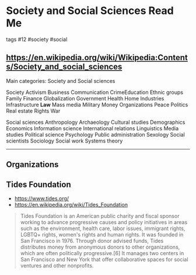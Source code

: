 # Society and Social Sciences Read Me

tags #12 #society #social

## https://en.wikipedia.org/wiki/Wikipedia:Contents/Society_and_social_sciences

Main categories: Society and Social sciences

Society
Activism
Business
Communication
CrimeEducation
Ethnic groups
Family
Finance
Globalization
Government
Health
Home
Industries
Infrastructure
**Law**
Mass media
Military
Money
Organizations
Peace
Politics
Real estate
Rights
War

Social sciences
Anthropology
Archaeology
Cultural studies
Demographics
Economics
Information science
International relations
Linguistics
Media studies
Political science
Psychology
Public administration
Sexology
Social scientists
Sociology
Social work
Systems theory

***

## Organizations

## Tides Foundation

* https://www.tides.org/
* https://en.wikipedia.org/wiki/Tides_Foundation
>Tides Foundation is an American public charity and fiscal sponsor working to advance progressive causes and policy initiatives in areas such as the environment, health care, labor issues, immigrant rights, LGBTQ+ rights, women's rights and human rights. It was founded in San Francisco in 1976. Through donor advised funds, Tides distributes money from anonymous donors to other organizations, which are often politically progressive.[6] It manages two centers in San Francisco and New York that offer collaborative spaces for social ventures and other nonprofits.
